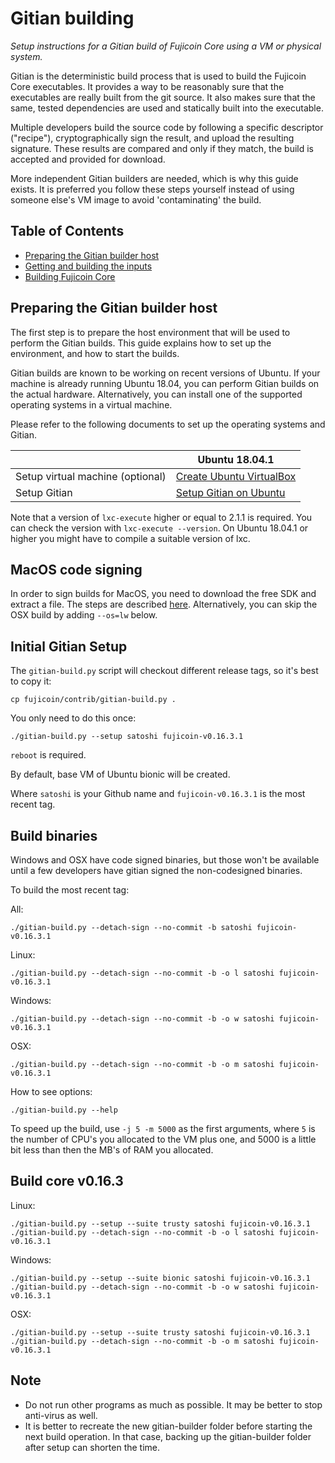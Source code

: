 Gitian building
================

*Setup instructions for a Gitian build of Fujicoin Core using a VM or physical system.*

Gitian is the deterministic build process that is used to build the Fujicoin
Core executables. It provides a way to be reasonably sure that the
executables are really built from the git source. It also makes sure that
the same, tested dependencies are used and statically built into the executable.

Multiple developers build the source code by following a specific descriptor
("recipe"), cryptographically sign the result, and upload the resulting signature.
These results are compared and only if they match, the build is accepted and provided
for download.

More independent Gitian builders are needed, which is why this guide exists.
It is preferred you follow these steps yourself instead of using someone else's
VM image to avoid 'contaminating' the build.

Table of Contents
------------------

- [Preparing the Gitian builder host](#preparing-the-gitian-builder-host)
- [Getting and building the inputs](#getting-and-building-the-inputs)
- [Building Fujicoin Core](#building-fujicoin-core)

Preparing the Gitian builder host
---------------------------------

The first step is to prepare the host environment that will be used to perform the Gitian builds.
This guide explains how to set up the environment, and how to start the builds.

Gitian builds are known to be working on recent versions of Ubuntu.
If your machine is already running Ubuntu 18.04, you can perform Gitian builds on the actual hardware.
Alternatively, you can install one of the supported operating systems in a virtual machine.

Please refer to the following documents to set up the operating systems and Gitian.

|                                   | Ubuntu 18.04.1                                                                             |
|-----------------------------------|------------------------------------------------------------------------------------|
| Setup virtual machine (optional)  | [Create Ubuntu VirtualBox](./gitian-building/gitian-building-create-vm-debian.md) |
| Setup Gitian                      | [Setup Gitian on Ubuntu](./gitian-building/gitian-building-setup-gitian-debian.md) |

Note that a version of `lxc-execute` higher or equal to 2.1.1 is required.
You can check the version with `lxc-execute --version`.
On Ubuntu 18.04.1 or higher you might have to compile a suitable version of lxc.

MacOS code signing
------------------
In order to sign builds for MacOS, you need to download the free SDK and extract a file. The steps are described [here](./gitian-building/gitian-building-mac-os-sdk.md). Alternatively, you can skip the OSX build by adding `--os=lw` below.

Initial Gitian Setup
--------------------
The `gitian-build.py` script will checkout different release tags, so it's best to copy it:

```
cp fujicoin/contrib/gitian-build.py .
```

You only need to do this once:

```
./gitian-build.py --setup satoshi fujicoin-v0.16.3.1
```
`reboot` is required.

By default, base VM of Ubuntu bionic will be created.

Where `satoshi` is your Github name and `fujicoin-v0.16.3.1` is the most recent tag. 

Build binaries
--------------
Windows and OSX have code signed binaries, but those won't be available until a few developers have gitian signed the non-codesigned binaries.

To build the most recent tag:

All:

 `./gitian-build.py --detach-sign --no-commit -b satoshi fujicoin-v0.16.3.1`

Linux:

 `./gitian-build.py --detach-sign --no-commit -b -o l satoshi fujicoin-v0.16.3.1`

Windows:

 `./gitian-build.py --detach-sign --no-commit -b -o w satoshi fujicoin-v0.16.3.1`

OSX:

 `./gitian-build.py --detach-sign --no-commit -b -o m satoshi fujicoin-v0.16.3.1`

How to see options:

`./gitian-build.py --help`

To speed up the build, use `-j 5 -m 5000` as the first arguments, where `5` is the number of CPU's you allocated to the VM plus one, and 5000 is a little bit less than then the MB's of RAM you allocated.

Build core v0.16.3
------------------
Linux:

```
./gitian-build.py --setup --suite trusty satoshi fujicoin-v0.16.3.1
./gitian-build.py --detach-sign --no-commit -b -o l satoshi fujicoin-v0.16.3.1
```

Windows:

```
./gitian-build.py --setup --suite bionic satoshi fujicoin-v0.16.3.1
./gitian-build.py --detach-sign --no-commit -b -o w satoshi fujicoin-v0.16.3.1
```

OSX:

```
./gitian-build.py --setup --suite trusty satoshi fujicoin-v0.16.3.1
./gitian-build.py --detach-sign --no-commit -b -o m satoshi fujicoin-v0.16.3.1
```

Note
----

- Do not run other programs as much as possible. It may be better to stop anti-virus as well.
- It is better to recreate the new gitian-builder folder before starting the next build operation. In that case, backing up the gitian-builder folder after setup can shorten the time.
